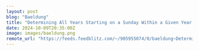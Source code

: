 ```yaml
---
layout: post
blog: "Baeldung"
title: "Determining All Years Starting on a Sunday Within a Given Year Range"
date: 2024-10-09T20:35:00Z
image: images/baeldung.png
remote_url: "https://feeds.feedblitz.com/~/905955074/0/baeldung~Determining-All-Years-Starting-on-a-Sunday-Within-a-Given-Year-Range"
---
```

